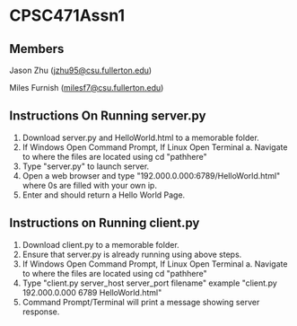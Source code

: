 # CPSC471Assn1

## Members
Jason Zhu (jzhu95@csu.fullerton.edu)

Miles Furnish (milesf7@csu.fullerton.edu)

## Instructions On Running server.py
1. Download server.py and HelloWorld.html to a memorable folder.
2. If Windows Open Command Prompt, If Linux Open Terminal
  a. Navigate to where the files are located using cd "pathhere"
3. Type "server.py" to launch server.
4. Open a web browser and type "192.000.0.000:6789/HelloWorld.html" where 0s are filled with your own ip.
5. Enter and should return a Hello World Page.

## Instructions on Running client.py
1. Download client.py to a memorable folder.
2. Ensure that server.py is already running using above steps.
3. If Windows Open Command Prompt, If Linux Open Terminal
  a. Navigate to where the files are located using cd "pathhere"
4. Type "client.py server_host server_port filename" example "client.py 192.000.0.000 6789 HelloWorld.html"
5. Command Prompt/Terminal will print a message showing server response.
